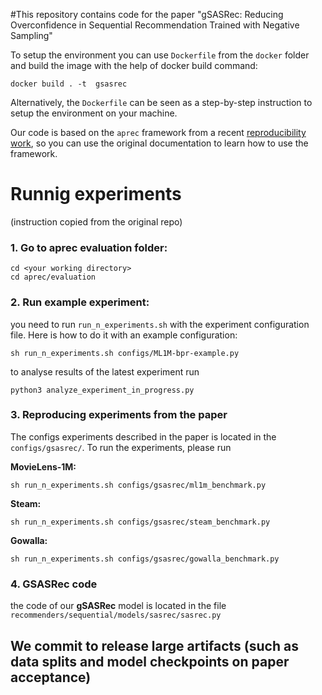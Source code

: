#This repository contains code for the paper "gSASRec: Reducing Overconfidence in Sequential Recommendation Trained with Negative Sampling"

To setup the environment you can use `Dockerfile` from the `docker` folder and build the image with the help of docker build command:

```
docker build . -t  gsasrec
```

Alternatively, the `Dockerfile` can be seen as a step-by-step instruction to setup the environment on your machine. 

Our code is based on the `aprec` framework from a recent [reproducibility work](https://github.com/asash/bert4rec_repro), so you can use the original documentation to learn how to use the framework. 

# Runnig experiments
(instruction copied from the original repo)

### 1.  Go to aprec evaluation folder: 
```
cd <your working directory>
cd aprec/evaluation
```

### 2. Run example experiment: 
you need to run `run_n_experiments.sh` with the experiment configuration file. Here is how to do it with an example configuration: 


```
sh run_n_experiments.sh configs/ML1M-bpr-example.py
```
to analyse results of the latest experiment run 

```
python3 analyze_experiment_in_progress.py
```

### 3. Reproducing experiments from the paper
The configs experiments described in the paper is located in the `configs/gsasrec/`. 
To run the experiments, please run

**MovieLens-1M:**

```
sh run_n_experiments.sh configs/gsasrec/ml1m_benchmark.py
```

**Steam:**

```
sh run_n_experiments.sh configs/gsasrec/steam_benchmark.py
```
**Gowalla:**

```
sh run_n_experiments.sh configs/gsasrec/gowalla_benchmark.py
```
### 4. GSASRec code
the code of our **gSASRec** model is located in the file `recommenders/sequential/models/sasrec/sasrec.py`


## We commit to release large artifacts (such as data splits and model checkpoints on paper acceptance)
